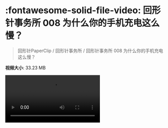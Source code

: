 # :fontawesome-solid-file-video: 回形针事务所 008 为什么你的手机充电这么慢？

> 回形针PaperClip / 回形针事务所 / 回形针事务所 008 为什么你的手机充电这么慢？

**视频大小**: 33.23 MB

<div class="video"><video src="https://file.hsyhx.top/archive/PaperClip/回形针事务所/008.mp4" controls preload>🤔 您的浏览器不支持 video 标签</video></div>